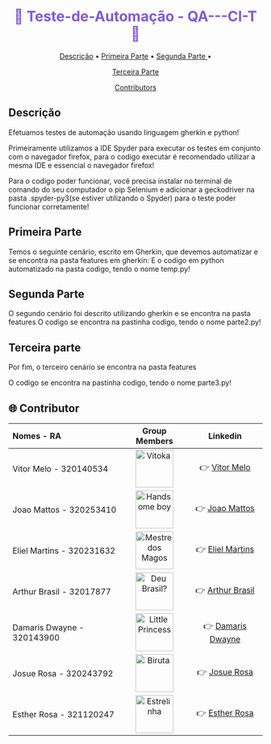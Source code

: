 
<h1 align="center" style="color: #805ad5; font-weight: bold;">🚀 Teste-de-Automação - QA---CI-T 🚀</h1>

<p align="center">
 <a href="#descrição">Descrição</a> • 
 <a href="#parte">Primeira Parte</a> • 
 <a href="#parte">Segunda Parte </a> •
</p>

<p align="center">
  <a href="#parte">Terceira Parte </a>
  </p>
  
  <p align="center">
  <a href="#Contributors">Contributors</a>
  </p>


<h2 id="descrição">Descrição </h2>

Efetuamos testes de automação usando linguagem gherkin e python!

Primeiramente utilizamos a IDE Spyder para executar os testes em conjunto com o navegador firefox,
para o codigo executar é recomendado utilizar a mesma IDE e essencial o navegador firefox!

Para o codigo poder funcionar, você precisa instalar no terminal de comando do seu computador o pip Selenium
e adicionar a geckodriver na pasta .spyder-py3(se estiver utilizando o Spyder) para o teste poder funcionar corretamente!

<h2 id="parte">Primeira Parte </h2>

Temos o seguinte cenário, escrito em Gherkin, que devemos automatizar e se encontra na pasta features em gherkin:
E o codigo em python automatizado na pasta codigo, tendo o nome temp.py!

<h2 id="parte">Segunda Parte  </h2>

O segundo cenário foi descrito utilizando gherkin e se encontra na pasta features
O codigo se encontra na pastinha codigo, tendo o nome parte2.py!


<h2 id="parte">Terceira parte </h2>

Por fim, o terceiro cenário se encontra na pasta features 

O codigo se encontra na pastinha codigo, tendo o nome parte3.py!


<h2 id="Contributors">🌐 Contributor</h2>


|         Nomes - RA         |    Group Members     |   Linkedin   |
| :------------------------- | :------------------: | :----------: |
| Vitor Melo     - 320140534 | <img align="center" width="75" height="75" src="https://user-images.githubusercontent.com/91764249/144689706-c7fc1f86-af55-4f23-8d6b-1f2d0e976e30.jpg" title="Vitoka" /> | 👉 <a href="https://www.linkedin.com/in/vitor-alexandrino-de-melo-6b260319a/" target="_blank"> Vitor Melo</a>  |
| Joao Mattos    - 320253410 | <img align="center" width="75" height="75" src="https://user-images.githubusercontent.com/91764249/144689805-f5281ca6-6035-41fb-8668-395d2d39af6a.jpg" title="Handsome boy" /> | 👉 <a href="https://www.linkedin.com/in/jo%C3%A3o-vitor-r-b8a53194/" target="_blank"> Joao Mattos </a>  |
| Eliel Martins  - 320231632 | <img align="center" width="75" height="75" src="https://user-images.githubusercontent.com/91764249/144688817-1021210f-4330-4a83-ad0c-18f5f53b5601.jpg" title="Mestre dos Magos" /> | 👉 <a href="https://www.linkedin.com/in/eliel-martins-48785949/" target="_blank">  Eliel Martins </a>  |
| Arthur Brasil  - 32017877  | <img align="center" width="75" height="75" src="https://user-images.githubusercontent.com/91764249/144689886-5192743f-969e-4915-92e1-b4636ca9369a.jpg" title="Deu Brasil?" /> | 👉 <a href="https://www.linkedin.com/in/arthur-brasil-5b3034220" target="_blank"> Arthur Brasil</a>  |
| Damaris Dwayne - 320143900 | <img align="center" width="75" height="75" src="https://user-images.githubusercontent.com/91764249/144689922-0de2bfa9-6421-4915-a5cf-690a7785e0fa.jpg" title="Little Princess" /> | 👉 <a href="https://www.linkedin.com/in/d%C3%A2maris-dwayne/" target="_blank"> Damaris Dwayne </a>  |
| Josue Rosa     - 320243792 | <img align="center" width="75" height="75" src="https://user-images.githubusercontent.com/91764249/144689948-989e6ea3-af70-4694-8710-df73bb93b253.jpg" title="Biruta" /> | 👉 <a href="https://www.linkedin.com/in/josue-silva-b26a26163/" target="_blank">  Josue Rosa </a>  |
| Esther Rosa    - 321120247 | <img align="center" width="75" height="75" src="https://user-images.githubusercontent.com/91764249/144689977-216c92d8-d34c-44d0-b228-15e8c9115f05.jpg" title="Estrelinha" /> | 👉 <a href="https://www.linkedin.com/in/esthersouzarosa" target="_blank">  Esther Rosa  </a>  |


